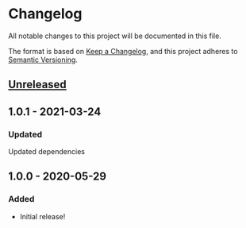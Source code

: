 # Changelog

All notable changes to this project will be documented in this file.

The format is based on [Keep a Changelog](https://keepachangelog.com/en/1.0.0/),
and this project adheres to [Semantic Versioning](https://semver.org/spec/v2.0.0.html).

## [Unreleased]

## 1.0.1 - 2021-03-24

### Updated

Updated dependencies

## 1.0.0 - 2020-05-29

### Added

- Initial release!

[unreleased]: https://github.com/fork/vue-components-loader/compare/v1.0.0...HEAD
